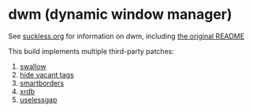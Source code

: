 # dwm (dynamic window manager)

See [suckless.org](dwm.suckless.org) for information on dwm, including [the original README](https://git.suckless.org/dwm/file/README.html)

This build implements multiple third-party patches:
1. [swallow](https://dwm.suckless.org/patches/swallow/)
2. [hide vacant tags](https://dwm.suckless.org/patches/hide_vacant_tags/)
3. [smartborders](https://dwm.suckless.org/patches/smartborders/)
4. [xrdb](https://dwm.suckless.org/patches/xrdb/)
5. [uselessgap](https://dwm.suckless.org/patches/uselessgap/)
